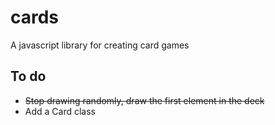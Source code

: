 # cards
A javascript library for creating card games

## To do
- ~~Stop drawing randomly, draw the first element in the deck~~
- Add a Card class
